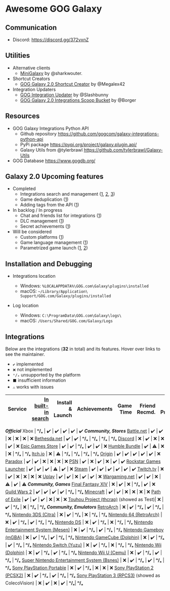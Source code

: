 # Awesome GOG Galaxy

## Communication
* Discord: https://discord.gg/372vxnZ

## Utilities

* Alternative clients
   * [MiniGalaxy](https://github.com/sharkwouter/minigalaxy) by @sharkwouter.
* Shortcut Creators
   * [GOG Galaxy 2.0 Shortcut Creator](https://github.com/Megalex42/GOG-Galaxy-2.0-Shortcut-Creator) by @Megalex42
* Integration Updaters
   * [GOG Integration Updater](https://github.com/Slashbunny/gog-galaxy-plugin-downloader) by @Slashbunny
   * [GOG Galaxy 2.0 Integrations Scoop Bucket](https://github.com/borger/scoop-galaxy-integrations) by @Borger

## Resources
* GOG Galaxy Integrations Python API
   * Github repository https://github.com/gogcom/galaxy-integrations-python-api
   * PyPi package https://pypi.org/project/galaxy.plugin.api/
   * Galaxy Utils from @tylerbrawl https://github.com/tylerbrawl/Galaxy-Utils
 * GOG Database https://www.gogdb.org/

## Galaxy 2.0 Upcoming features

* Completed
  * Integrations search and management ([1](https://github.com/gogcom/galaxy-integrations-python-api/issues/20#issuecomment-511233784), [2](https://github.com/gogcom/galaxy-integrations-python-api/issues/49#issuecomment-522331088), [3](https://www.resetera.com/threads/gog-galaxy-2-0-is-a-game-changer.139162/page-3#post-24918760))
  * Game deduplication ([1](https://www.reddit.com/r/gog/comments/d5gzld/i_hope_we_can_get_a_better_solution_for/f0m2cb9/))
  * Adding tags from the API ([1](https://github.com/gogcom/galaxy-integrations-python-api/issues/49#issuecomment-522331088))
* In backlog / In progress
  * Chat and friends list for integrations ([1](https://github.com/gogcom/galaxy-integrations-python-api/commit/223adf6a384c438552be697467c9495dc591c448#commitcomment-34429833))
  * DLC management ([1](https://github.com/gogcom/galaxy-integrations-python-api/issues/23#issuecomment-512730026))
  * Secret achievements ([1](https://github.com/gogcom/galaxy-integrations-python-api/issues/63#issuecomment-532543083))
* Will be considered
  * Custom platforms ([1](https://github.com/gogcom/galaxy-integrations-python-api/issues/66#issuecomment-532571531))
  * Game language management ([1](https://github.com/gogcom/galaxy-integrations-python-api/issues/8#issuecomment-510074658))
  * Parametrized game launch ([1](https://github.com/gogcom/galaxy-integrations-python-api/issues/52#issuecomment-523540588), [2](https://www.reddit.com/r/gog/comments/d43ab3/suggestion_gog_galaxy_20_mark_games_owned/f0ezmkc/))

## Installation and Debugging

* Integrations location
   * Windows: `%LOCALAPPDATA%\GOG.com\Galaxy\plugins\installed`
   * macOS: `~/Library/Application\ Support/GOG.com/Galaxy/plugins/installed`

* Log location
   * Windows: `C:\ProgramData\GOG.com\Galaxy\logs\`
   * macOS: `/Users/Shared/GOG.com/Galaxy/Logs`

## Integrations
Below are the integrations (**32** in total) and its features. Hover over links to see the maintainer.
* `✔️` implemented
* `❌` not implemented
* `ⁿ/ₐ` unsupported by the platform
* `⬛` insufficient information
* `⚠` works with issues


Service                                           | [In built-in search][fog] | Install & Launch | Achievements | Game Time | Friend Recmd. | Friend Presence
------------------------------------------------- | --: | ---------------: | -----------: | --------: | ------------: | ---------------:
***Official***
Xbox                                              | **ⁿ/ₐ**  | ✔️               | ✔️           | ✔️       | ✔️           | ✔️
***Community, Stores***
[Battle.net][battlenet]                           | ✔️  | ✔️               | ❌           | ❌       | ❌           | ❌
[Bethesda.net][bethesda]                          | ✔️  | ✔️               | **ⁿ/ₐ**           | **ⁿ/ₐ**       | **ⁿ/ₐ**           | **ⁿ/ₐ**
[Discord][discord]                                | ❌  | ✔️               | ❌           | ❌       | ✔️           | ❌
[Epic Games Store][epic]                          | ✔️  | ✔️               | **ⁿ/ₐ**           | ✔️       | ✔️           | ❌
[Humble Bundle][humble]                           | ✔️  | ⚠                | ❌           | ❌       | **ⁿ/ₐ**           | **ⁿ/ₐ**
[Itch.io][itch]                                   | ❌  | ⚠                | **ⁿ/ₐ**           | **ⁿ/ₐ**       | **ⁿ/ₐ**           | **ⁿ/ₐ**
[Origin][origin]                                  | ✔️  | ✔️               | ✔️           | ✔️       | ✔️           | ❌
[Paradox][paradox]                                | ✔️  | ✔️               | ❌           | ❌       | ❌           | ❌
[PSN][psn]                                        | ✔️  | ❌               | ✔️           | ❌       | ✔️           | ✔️
[Rockstar Games Launcher][rockstar]               | ✔️  | ✔️               | ✔️           | ⚠        | ✔️           | ❌
[Steam][steam]                                    | ✔️  | ✔️               | ✔️           | ✔️       | ✔️           | ✔️
[Twitch.tv][twitch]                               | ❌  | ✔️               | ❌           | ❌       | ❌           | ❌
[Uplay][uplay]                                    | ✔️  | ✔️               | ❌           | ✔️       | ✔️           | ❌
[Wargaming.net][wargaming]                        | ✔️  | ✔️               | ❌           | ⚠        | ✔️           | ⚠
***Community, Games***
[Final Fantasy XIV][ffxiv]                        | ❌  | ✔️               | ❌           | **ⁿ/ₐ**       | ✔️           | ❌
[Guild Wars 2][gw2]                               | ✔️  | ✔️               | ✔️           | ✔️       | **ⁿ/ₐ**           | **ⁿ/ₐ**
[Minecraft][minecraft]                            | ✔️  | ✔️               | ❌           | ❌       | ❌           | ❌
[Path of Exile][pathofexile]                      | ✔️  | ✔️               | ✔️           | ❌       | ❌           | ❌
[Touhou Project (thcrap)][touhou] (showed as Test)| ❌  | ✔️               | **ⁿ/ₐ**           | ❌       | **ⁿ/ₐ**           | **ⁿ/ₐ**
***Community, Emulators***
[RetroArch][retroarch]                            | ❌  | ✔️               | **ⁿ/ₐ**           | ✔️       | **ⁿ/ₐ**           | **ⁿ/ₐ**
[Nintendo 3DS (Citra)][3ds]                       | ❌  | ✔️               | **ⁿ/ₐ**           | ❌       | **ⁿ/ₐ**           | **ⁿ/ₐ**
[Nintendo 64 (RetroArch)][n64]                    | ❌  | ✔️               | **ⁿ/ₐ**           | ✔️       | **ⁿ/ₐ**           | **ⁿ/ₐ**
[Nintendo DS][nds]                                | ❌  | ✔️               | **ⁿ/ₐ**           | ❌       | **ⁿ/ₐ**           | **ⁿ/ₐ**
[Nintendo Entertainment System (Mesen)][nes]      | ❌  | ✔️               | **ⁿ/ₐ**           | ✔️       | **ⁿ/ₐ**           | **ⁿ/ₐ**
[Nintendo Gameboy (mGBA)][gameboy]                | ❌  | ✔️               | **ⁿ/ₐ**           | ✔️       | **ⁿ/ₐ**           | **ⁿ/ₐ**
[Nintendo GameCube (Dolphin)][ncube]              | ❌  | ✔️               | **ⁿ/ₐ**           | ✔️       | **ⁿ/ₐ**           | **ⁿ/ₐ**
[Nintendo Switch (Yuzu)][nswitch]                 | ❌  | ✔️               | **ⁿ/ₐ**           | ❌       | **ⁿ/ₐ**           | **ⁿ/ₐ**
[Nintendo Wii (Dolphin)][nwii]                    | ❌  | ✔️               | **ⁿ/ₐ**           | ✔️       | **ⁿ/ₐ**           | **ⁿ/ₐ**
[Nintendo Wii U (Cemu)][nwiiu]                    | ❌  | ✔️               | **ⁿ/ₐ**           | ✔️       | **ⁿ/ₐ**           | **ⁿ/ₐ**
[Super Nintendo Entertainment System (Bsnes)][snes] | ❌  | ✔️               | **ⁿ/ₐ**           | ✔️       | **ⁿ/ₐ**           | **ⁿ/ₐ**
[Sony PlayStation Portable][psp]                  | ❌  | ✔️               | **ⁿ/ₐ**           | ❌       | ❌           | ❌
[Sony PlayStation 2 (PCSX2)][ps2]                 | ❌  | ✔️               | **ⁿ/ₐ**           | ✔️       | **ⁿ/ₐ**           | **ⁿ/ₐ**
[Sony PlayStation 3 (RPCS3)][ps3] (showed as ColecoVision) | ❌  | ✔️               | ❌           | ✔️       | **ⁿ/ₐ**| **ⁿ/ₐ**

[fog]: https://github.com/FriendsOfGalaxy "Friends of Galaxy"
[epic]: https://github.com/FriendsOfGalaxy/galaxy-integration-epic "Friends of Galaxy"
[origin]: https://github.com/FriendsOfGalaxy/galaxy-integration-origin "Friends of Galaxy"
[psn]: https://github.com/FriendsOfGalaxy/galaxy-integration-psn "Friends of Galaxy"
[steam]: https://github.com/FriendsOfGalaxy/galaxy-integration-steam "Friends of Galaxy"
[uplay]: https://github.com/FriendsOfGalaxy/galaxy-integration-uplay "Friends of Galaxy"
[paradox]: https://github.com/FriendsOfGalaxy/galaxy-integration-paradox "Friends of Galaxy"

[battlenet]: https://github.com/bartok765/galaxy_blizzard_plugin "Maintained by @bartok765"
[bethesda]: https://github.com/TouwaStar/Galaxy_Plugin_Bethesda "Maintainted by @TouwaStar"
[ffxiv]: https://github.com/RZetko/galaxy-integration-ffxiv "Maintainted by @RZetko"
[gw2]: https://github.com/Mixaill/galaxy-integration-gw2 "Maintainted by @Mixaill"
[humble]: https://github.com/UncleGoogle/galaxy-integration-humblebundle "Maintainted by @UncleGoogle"
[pathofexile]: https://github.com/nyash-qq/galaxy-plugin-poe "Maintainted by @nyash-qq"
[twitch]: https://github.com/nyash-qq/galaxy-plugin-twitch "Maintainted by @nyash-qq"
[wargaming]: https://github.com/Mixaill/galaxy-integration-wargaming "Maintainted by @Mixaill"
[minecraft]: https://github.com/TouwaStar/Galaxy_Plugin_Minecraft "Maintainted by @TouwaStar"
[3ds]: https://github.com/j-selby/galaxy-integration-citra "Maintainted by @j-selby"
[nds]: https://github.com/TBemme/galaxy-integration-nds "Maintainted by @TBemme"
[ncube]: https://github.com/JTNDev/galaxy-integration-gc "Maintainted by @JTNDev"
[nwii]: https://github.com/JTNDev/galaxy-integration-wii "Maintainted by @JTNDev"
[ps2]: https://github.com/AHCoder/galaxy-integration-ps2 "Maintainted by @AHCoder"
[psp]: https://github.com/TBemme/galaxy-integration-psp "Maintainted by @TBemme"
[nwiiu]: https://github.com/LeonardFiedrowicz/galaxy-integration-cemu "Maintained by @LeonardFiedrowicz"
[ps3]: https://github.com/mpm11011/galaxy-integration-rpcs3 "Maintained by @mpm11011"
[itch]: https://github.com/Ertego/gog-galaxy-itch.io "Maintained by @Ertego"
[rockstar]: https://github.com/tylerbrawl/Galaxy-Plugin-Rockstar "Maintained by @tylerbrawl"
[touhou]: https://gitlab.com/PookaMustard/thcrap-plugin-for-galaxy-2.0 "Maintained by @PookaMustard"
[nes]: https://github.com/AHCoder/galaxy-integration-nes "Maintained by @AHCoder"
[gameboy]: https://github.com/AHCoder/galaxy-integration-ngameboy "Maintained by @AHCoder"
[snes]: https://github.com/AHCoder/galaxy-integration-snes "Maintained by @AHCoder"
[n64]: https://github.com/Riku55/galaxy-integration-n64-RetroArch- "Maintained by @Riku55"
[discord]: https://github.com/Ertego/gog-galaxy-discord "Maintained by @Ertego"
[nswitch]: https://github.com/LeonardFiedrowicz/galaxy-integration-yuzu "Maintained by @LeonardFiedrowicz"
[retroarch]: https://github.com/jshackles/RetroGOG "Maintained by @jshackles"
